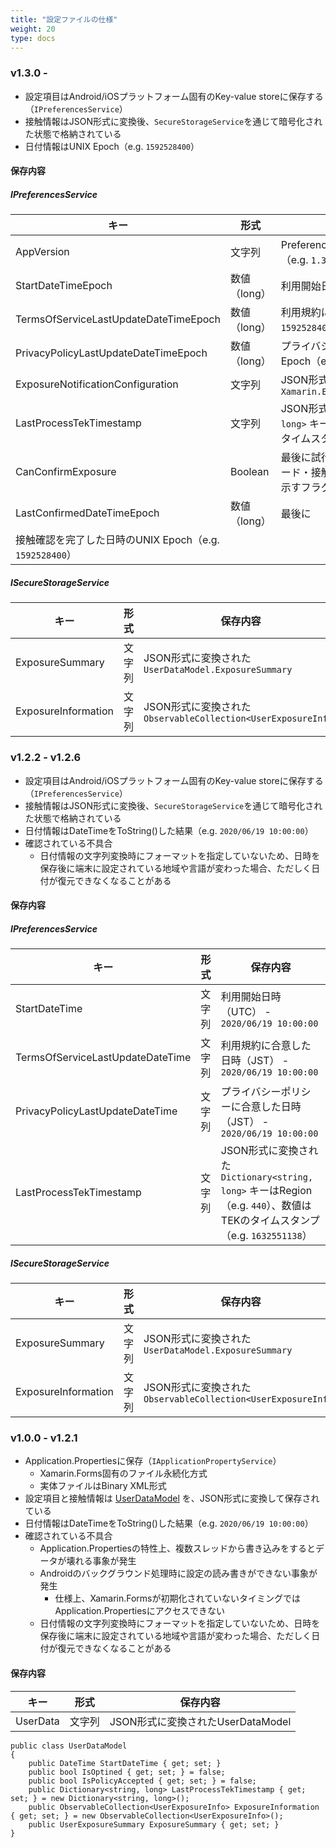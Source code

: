 ```yaml
---
title: "設定ファイルの仕様"
weight: 20
type: docs
---
```


### v1.3.0 - 
 * 設定項目はAndroid/iOSプラットフォーム固有のKey-value storeに保存する（`IPreferencesService`）
 * 接触情報はJSON形式に変換後、`SecureStorageService`を通じて暗号化された状態で格納されている
 * 日付情報はUNIX Epoch（e.g. `1592528400`）

#### 保存内容

##### IPreferencesService

|  キー  |  形式  | 保存内容 |
| ---- | ---- | ---- |
|  AppVersion  |  文字列  | Preferenceが対応しているアプリのバージョン（e.g. `1.3.0`） |
|  StartDateTimeEpoch  |  数値（long）  | 利用開始日時のUNIX Epoch（e.g. `1592528400`） |
|  TermsOfServiceLastUpdateDateTimeEpoch  |  数値（long）  | 利用規約に合意した日時のUNIX Epoch（e.g. `1592528400`） |
|  PrivacyPolicyLastUpdateDateTimeEpoch  |  数値（long）  | プライバシーポリシーに合意した日時のUNIX Epoch（e.g. `1592528400`） |
|  ExposureNotificationConfiguration  |  文字列  | JSON形式に変換された`Xamarin.ExposureNotifications.Configuration` |
|  LastProcessTekTimestamp  |  文字列  | JSON形式に変換された`Dictionary<string, long>` キーはRegion（e.g. `440`）、数値はTEKのタイムスタンプ（e.g. `1632551138`） |
|  CanConfirmExposure  |  Boolean  | 最後に試行した接触確認（診断キーのダウンロード・接触確認実行）が正常に完了したことを示すフラグ |
|  LastConfirmedDateTimeEpoch  |  数値（long）  | 最後に
接触確認を完了した日時のUNIX Epoch（e.g. `1592528400`） |

##### ISecureStorageService

|  キー  |  形式  | 保存内容 |
| ---- | ---- | ---- |
|  ExposureSummary  |  文字列  | JSON形式に変換された`UserDataModel.ExposureSummary` |
|  ExposureInformation  |  文字列  | JSON形式に変換された`ObservableCollection<UserExposureInfo>` |


### v1.2.2 - v1.2.6
 * 設定項目はAndroid/iOSプラットフォーム固有のKey-value storeに保存する（`IPreferencesService`）
 * 接触情報はJSON形式に変換後、`SecureStorageService`を通じて暗号化された状態で格納されている
 * 日付情報はDateTimeをToString()した結果（e.g. `2020/06/19 10:00:00`）
 * 確認されている不具合
     * 日付情報の文字列変換時にフォーマットを指定していないため、日時を保存後に端末に設定されている地域や言語が変わった場合、ただしく日付が復元できなくなることがある
 
#### 保存内容

##### IPreferencesService

|  キー  |  形式  | 保存内容 |
| ---- | ---- | ---- |
|  StartDateTime  |  文字列  | 利用開始日時（UTC） - `2020/06/19 10:00:00` |
|  TermsOfServiceLastUpdateDateTime  |  文字列  | 利用規約に合意した日時（JST） - `2020/06/19 10:00:00` |
|  PrivacyPolicyLastUpdateDateTime  |  文字列  | プライバシーポリシーに合意した日時（JST） - `2020/06/19 10:00:00` |
|  LastProcessTekTimestamp  |  文字列  | JSON形式に変換された`Dictionary<string, long>` キーはRegion（e.g. `440`）、数値はTEKのタイムスタンプ（e.g. `1632551138`） |

##### ISecureStorageService

|  キー  |  形式  | 保存内容 |
| ---- | ---- | ---- |
|  ExposureSummary  |  文字列  | JSON形式に変換された`UserDataModel.ExposureSummary` |
|  ExposureInformation  |  文字列  | JSON形式に変換された`ObservableCollection<UserExposureInfo>` |

### v1.0.0 - v1.2.1

 * Application.Propertiesに保存（`IApplicationPropertyService`）
    * Xamarin.Forms固有のファイル永続化方式
    * 実体ファイルはBinary XML形式
 * 設定項目と接触情報は [UserDataModel](https://github.com/cocoa-mhlw/cocoa/blob/develop/Covid19Radar/Covid19Radar/Model/UserDataModel.cs) を、JSON形式に変換して保存されている
 * 日付情報はDateTimeをToString()した結果（e.g. `2020/06/19 10:00:00`）
 * 確認されている不具合
     * Application.Propertiesの特性上、複数スレッドから書き込みをするとデータが壊れる事象が発生
     * Androidのバックグラウンド処理時に設定の読み書きができない事象が発生
       * 仕様上、Xamarin.Formsが初期化されていないタイミングではApplication.Propertiesにアクセスできない
     * 日付情報の文字列変換時にフォーマットを指定していないため、日時を保存後に端末に設定されている地域や言語が変わった場合、ただしく日付が復元できなくなることがある

#### 保存内容

|  キー  |  形式  | 保存内容 |
| ---- | ---- | ---- |
|  UserData  |  文字列  | JSON形式に変換されたUserDataModel |

```
public class UserDataModel
{
    public DateTime StartDateTime { get; set; }
    public bool IsOptined { get; set; } = false;
    public bool IsPolicyAccepted { get; set; } = false;
    public Dictionary<string, long> LastProcessTekTimestamp { get; set; } = new Dictionary<string, long>();
    public ObservableCollection<UserExposureInfo> ExposureInformation { get; set; } = new ObservableCollection<UserExposureInfo>();
    public UserExposureSummary ExposureSummary { get; set; }
}
```